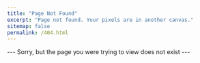 ```yaml
---
title: "Page Not Found"
excerpt: "Page not found. Your pixels are in another canvas."
sitemap: false
permalink: /404.html
---
```


--- Sorry, but the page you were trying to view does not exist --- 

<script type="text/javascript">
  var GOOG_FIXURL_LANG = 'en';
  var GOOG_FIXURL_SITE = '{{ site.url }}'
</script>
<script type="text/javascript"
  src="//linkhelp.clients.google.com/tbproxy/lh/wm/fixurl.js">
</script>
